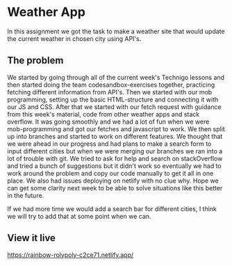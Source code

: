 # Weather App

In this assignment we got the task to make a weather site that would update the current weather in chosen city using API's. 


## The problem

We started by going through all of the current week's Technigo lessons and then started doing the team codesandbox-exercises together, practicing fetching different information from API's. Then we started with our mob programming, setting up the basic HTML-structure and connecting it with our JS and CSS. After that we started with our fetch request with guidance from this week's material, code from other weather apps and stack overflow. It was going smoothly and we had a lot of fun when we were mob-programming and got our fetches and javascript to work. We then split up into branches and started to work on different features. We thought that we were ahead in our progress and had plans to make a search form to input different cities but when we were merging our branches we ran into a lot of trouble with git. We tried to ask for help and search on stackOverflow and tried a bunch of suggestions but it didn't work so eventually we had to work around the problem and copy our code manually to get it all in one place. We also had issues deploying on netlify with no clue why. Hope we can get some clarity next week to be able to solve situations like this better in the future.

If we had more time we would add a search bar for different cities, I think we will try to add that at some point when we can.

## View it live

https://rainbow-rolypoly-c2ce71.netlify.app/
